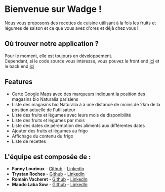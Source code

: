 # Bienvenue sur Wadge !

Nous vous proposons des recettes de cuisine utilisant à la fois les fruits et légumes de saison et ce que vous avez d'ores et déjà chez vous !

## Où trouver notre application ?
Pour le moment, elle est toujours en développement. <br>
Cependant, si le code source vous intéresse, vous pouvez le front end [ici](https://github.com/RomainVacheret/Wadge-FrontEnd) et le back end [ici](https://github.com/RomainVacheret/Wadge-BackEnd)

## Features
* Carte Google Maps avec des marqueurs indiquant la position des magasins bio Naturalia parisiens 
* Liste des magasins bio Naturalia à à une distance de moins de 2km de la position actuelle de l'utilisateur
* Liste des fruits et légumes avec leurs mois de disponibilité
* Liste des fruits et légumes par mois 
* Liste des dates de péremption des aliments aux différentes dates
* Ajouter des fruits et légumes au frigo
* Affichage du contenu du frigo
* Liste de recettes

## L'équipe est composée de :
* **Fanny Lourioux** - [Github](https://github.com/FannyLourioux) - [LinkedIn](https://www.linkedin.com/in/fanny-lourioux-4744941a0/)
* **Trystan Roches** - [Github](https://github.com/Trystan4) - [LinkedIn](https://www.linkedin.com/in/trystan-roches-4a6ba0171/)
* **Romain Vacheret** - [Github](https://github.com/RomainVacheret) - [LinkedIn](https://www.linkedin.com/in/romain-vacheret-b58270189/)
* **Maodo Laba Sow** - [Github](https://github.com/sowJamndg) - [LinkedIn](https://www.linkedin.com/in/maodo-laba-sow-668244184/)

